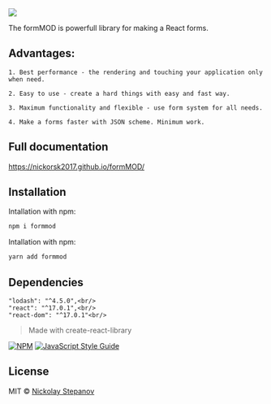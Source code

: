 <img src="https://nickorsk2017.github.io/formMOD/public/formModLogo.svg">

The formMOD is powerfull library for making a React forms.

## Advantages:

    1. Best performance - the rendering and touching your application only when need.

    2. Easy to use - create a hard things with easy and fast way.

    3. Maximum functionality and flexible - use form system for all needs.
    
    4. Make a forms faster with JSON scheme. Minimum work.

## Full documentation

https://nickorsk2017.github.io/formMOD/

## Installation

Intallation with npm:
```bash
npm i formmod
```

Intallation with npm:
```bash
yarn add formmod
```
## Dependencies
    "lodash": "^4.5.0",<br/>
    "react": "^17.0.1",<br/>
    "react-dom": "^17.0.1"<br/>

> Made with create-react-library

[![NPM](https://img.shields.io/npm/v/formmod.svg)](https://www.npmjs.com/package/formmod) [![JavaScript Style Guide](https://img.shields.io/badge/code_style-standard-bright#54c270.svg)](https://standardjs.com)

## License

MIT © [Nickolay Stepanov](https://github.com/nickorsk2017)
